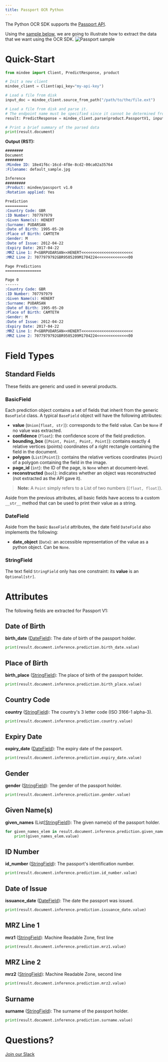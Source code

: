 ```yaml
---
title: Passport OCR Python
---
```

The Python OCR SDK supports the [Passport API](https://platform.mindee.com/mindee/passport).

Using the [sample below](https://github.com/mindee/client-lib-test-data/blob/main/products/passport/default_sample.jpg), we are going to illustrate how to extract the data that we want using the OCR SDK.
![Passport sample](https://github.com/mindee/client-lib-test-data/blob/main/products/passport/default_sample.jpg?raw=true)

# Quick-Start
```py
from mindee import Client, PredictResponse, product

# Init a new client
mindee_client = Client(api_key="my-api-key")

# Load a file from disk
input_doc = mindee_client.source_from_path("/path/to/the/file.ext")

# Load a file from disk and parse it.
# The endpoint name must be specified since it cannot be determined from the class.
result: PredictResponse = mindee_client.parse(product.PassportV1, input_doc)

# Print a brief summary of the parsed data
print(result.document)
```

**Output (RST):**
```rst
########
Document
########
:Mindee ID: 18e41f6c-16cd-4f8e-8cd2-00ca02a35764
:Filename: default_sample.jpg

Inference
#########
:Product: mindee/passport v1.0
:Rotation applied: Yes

Prediction
==========
:Country Code: GBR
:ID Number: 707797979
:Given Name(s): HENERT
:Surname: PUDARSAN
:Date of Birth: 1995-05-20
:Place of Birth: CAMTETH
:Gender: M
:Date of Issue: 2012-04-22
:Expiry Date: 2017-04-22
:MRZ Line 1: P<GBRPUDARSAN<<HENERT<<<<<<<<<<<<<<<<<<<<<<<
:MRZ Line 2: 7077979792GBR9505209M1704224<<<<<<<<<<<<<<00

Page Predictions
================

Page 0
------
:Country Code: GBR
:ID Number: 707797979
:Given Name(s): HENERT
:Surname: PUDARSAN
:Date of Birth: 1995-05-20
:Place of Birth: CAMTETH
:Gender: M
:Date of Issue: 2012-04-22
:Expiry Date: 2017-04-22
:MRZ Line 1: P<GBRPUDARSAN<<HENERT<<<<<<<<<<<<<<<<<<<<<<<
:MRZ Line 2: 7077979792GBR9505209M1704224<<<<<<<<<<<<<<00
```

# Field Types
## Standard Fields
These fields are generic and used in several products.

### BasicField
Each prediction object contains a set of fields that inherit from the generic `BaseField` class.
A typical `BaseField` object will have the following attributes:

* **value** (`Union[float, str]`): corresponds to the field value. Can be `None` if no value was extracted.
* **confidence** (`float`): the confidence score of the field prediction.
* **bounding_box** (`[Point, Point, Point, Point]`): contains exactly 4 relative vertices (points) coordinates of a right rectangle containing the field in the document.
* **polygon** (`List[Point]`): contains the relative vertices coordinates (`Point`) of a polygon containing the field in the image.
* **page_id** (`int`): the ID of the page, is `None` when at document-level.
* **reconstructed** (`bool`): indicates whether an object was reconstructed (not extracted as the API gave it).

> **Note:** A `Point` simply refers to a List of two numbers (`[float, float]`).


Aside from the previous attributes, all basic fields have access to a custom `__str__` method that can be used to print their value as a string.

### DateField
Aside from the basic `BaseField` attributes, the date field `DateField` also implements the following: 

* **date_object** (`Date`): an accessible representation of the value as a python object. Can be `None`.

### StringField
The text field `StringField` only has one constraint: its **value** is an `Optional[str]`.

# Attributes
The following fields are extracted for Passport V1:

## Date of Birth
**birth_date** ([DateField](#datefield)): The date of birth of the passport holder.

```py
print(result.document.inference.prediction.birth_date.value)
```

## Place of Birth
**birth_place** ([StringField](#stringfield)): The place of birth of the passport holder.

```py
print(result.document.inference.prediction.birth_place.value)
```

## Country Code
**country** ([StringField](#stringfield)): The country's 3 letter code (ISO 3166-1 alpha-3).

```py
print(result.document.inference.prediction.country.value)
```

## Expiry Date
**expiry_date** ([DateField](#datefield)): The expiry date of the passport.

```py
print(result.document.inference.prediction.expiry_date.value)
```

## Gender
**gender** ([StringField](#stringfield)): The gender of the passport holder.

```py
print(result.document.inference.prediction.gender.value)
```

## Given Name(s)
**given_names** (List[[StringField](#stringfield)]): The given name(s) of the passport holder.

```py
for given_names_elem in result.document.inference.prediction.given_names:
    print(given_names_elem.value)
```

## ID Number
**id_number** ([StringField](#stringfield)): The passport's identification number.

```py
print(result.document.inference.prediction.id_number.value)
```

## Date of Issue
**issuance_date** ([DateField](#datefield)): The date the passport was issued.

```py
print(result.document.inference.prediction.issuance_date.value)
```

## MRZ Line 1
**mrz1** ([StringField](#stringfield)): Machine Readable Zone, first line

```py
print(result.document.inference.prediction.mrz1.value)
```

## MRZ Line 2
**mrz2** ([StringField](#stringfield)): Machine Readable Zone, second line

```py
print(result.document.inference.prediction.mrz2.value)
```

## Surname
**surname** ([StringField](#stringfield)): The surname of the passport holder.

```py
print(result.document.inference.prediction.surname.value)
```

# Questions?
[Join our Slack](https://join.slack.com/t/mindee-community/shared_invite/zt-1jv6nawjq-FDgFcF2T5CmMmRpl9LLptw)
